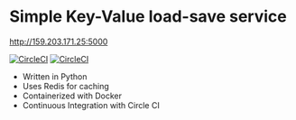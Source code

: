 # Simple Key-Value load-save service
http://159.203.171.25:5000

[![CircleCI](https://circleci.com/gh/khashf/dockerapp/tree/master.svg?style=shield)](https://circleci.com/gh/khashf/dockerapp/tree/master) [![CircleCI](https://circleci.com/gh/khashf/dockerapp/tree/develop.svg?style=shield)](https://circleci.com/gh/khashf/dockerapp/tree/develop)

* Written in Python 
* Uses Redis for caching
* Containerized with Docker
* Continuous Integration with Circle CI

